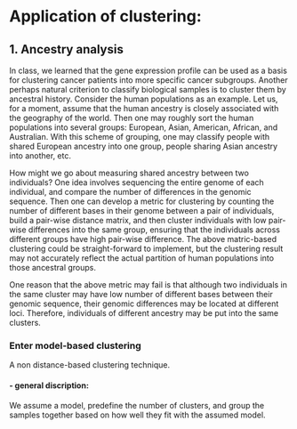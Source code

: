 # Application of clustering:
## 1. Ancestry analysis
In class, we learned that the gene expression profile can be used as a basis for clustering cancer patients into more specific cancer subgroups. Another perhaps natural criterion to classify biological samples is to cluster them by ancestral history. Consider the human populations as an example. Let us, for a moment, assume that the human ancestry is closely associated with the geography of the world. Then one may roughly sort the human populations into several groups: European, Asian, American, African, and Australian. With this scheme of grouping, one may classify people with shared European ancestry into one group, people sharing Asian ancestry into another, etc. 

How might we go about measuring shared ancestry between two individuals? One idea involves sequencing the entire genome of each individual, and compare the number of differences in the genomic sequence. Then one can develop a metric for clustering by counting the number of different bases in their genome between a pair of individuals, build a pair-wise distance matrix, and then cluster individuals with low pair-wise differences into the same group, ensuring that the individuals across different groups have high pair-wise difference. The above matric-based clustering could be straight-forward to implement, but the clustering result may not accurately reflect the actual partition of human populations into those ancestral groups. 

One reason that the above metric may fail is that although two individuals in the same cluster may have low number of different bases between their genomic sequence, their genomic differences may be located at different loci. Therefore, individuals of different ancestry may be put into the same clusters.

### Enter model-based clustering
A non distance-based clustering technique.
#### - general discription:
  We assume a model, predefine the number of clusters, and group the samples
  together based on how well they fit with the assumed model.
